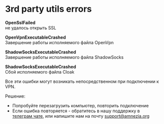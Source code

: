 
# 3rd party utils errors

**OpenSslFailed**\
не удалось открыть SSL

**OpenVpnExecutableCrashed**\
Завершение работы исполняемого файла OpenVpn

**ShadowSocksExecutableCrashed**\
Завершение работы исполняемого файла ShadowSocks

**ShadowSocksExecutableCrashed**\
Сбой исполняемого файла Cloak

Все эти ошибки могут возникать непосредственном при подключении к VPN. 

Решение:

- Попробуйте перезагрузить компьютер, повторить подключение
- Если ошибка повторяется - обратитесь в нашу поддержку в [телеграм чате], или напишите нам на почту support@amnezia.org


[телеграм чате]: https://t.me/amnezia_vpn